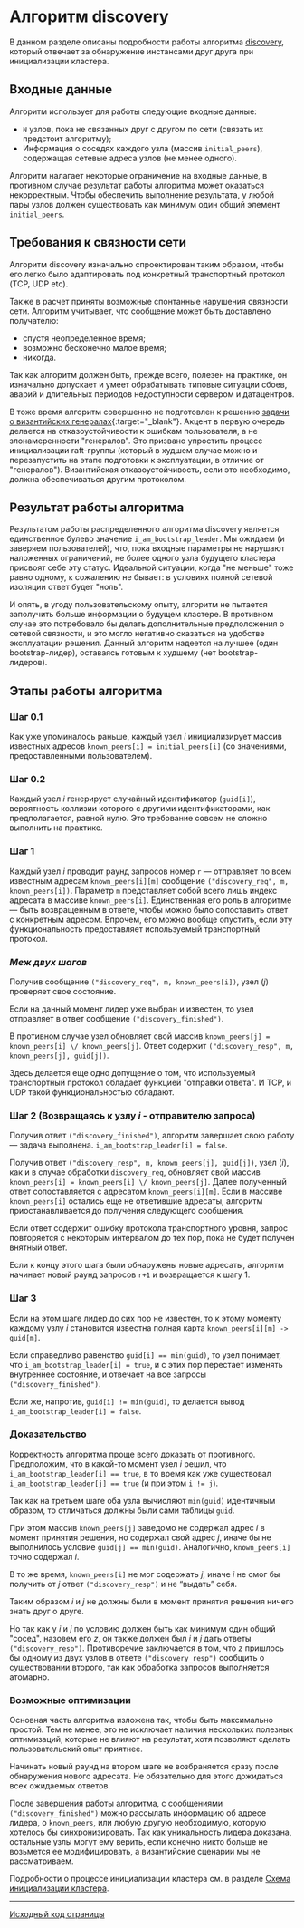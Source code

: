 # Алгоритм discovery
В данном разделе описаны подробности работы алгоритма
[discovery](glossary.md#discovery), который отвечает за обнаружение
инстансами друг друга при инициализации кластера.

## Входные данные
Алгоритм использует для работы следующие входные данные:

- `N` узлов, пока не связанных друг с другом по сети (связать их
  предстоит алгоритму);
- Информация о соседях каждого узла (массив `initial_peers`), содержащая
  сетевые адреса узлов (не менее одного).

Алгоритм налагает некоторые ограничение на входные данные, в противном
случае результат работы алгоритма может оказаться некорректным. Чтобы
обеспечить выполнение результата, у любой пары узлов должен существовать
как минимум один общий элемент `initial_peers`.

## Требования к связности сети

Алгоритм discovery изначально спроектирован таким образом, чтобы его легко было
адаптировать под конкретный транспортный протокол (TCP, UDP etc).

Также в расчет приняты возможные спонтанные нарушения связности сети.
Алгоритм учитывает, что сообщение может быть доставлено получателю:

- спустя неопределенное время;
- возможно бесконечно малое время;
- никогда.

Так как алгоритм должен быть, прежде всего, полезен на практике, он
изначально допускает и умеет обрабатывать типовые ситуации сбоев, аварий
и длительных периодов недоступности сервером и датацентров.

В тоже время алгоритм совершенно не подготовлен к решению [задачи о
византийских
генералах](https://ru.wikipedia.org/wiki/Задача_византийских_генералов){:target="_blank"}.
Акцент в первую очередь делается на отказоустойчивости к ошибкам
пользователя, а не злонамеренности "генералов". Это призвано упростить
процесс инициализации raft-группы (который в худшем случае можно и
перезапустить на этапе подготовки к эксплуатации, в отличие от
"генералов"). Византийская отказоустойчивость, если это необходимо,
должна обеспечиваться другим протоколом.

## Результат работы алгоритма

Результатом работы распределенного алгоритма discovery является единственное
булево значение `i_am_bootstrap_leader`. Мы ожидаем (и заверяем пользователей),
что, пока входные параметры не нарушают наложенных ограничений, не более
одного узла будущего кластера присвоят себе эту статус. Идеальной ситуации,
когда "не меньше" тоже равно одному, к сожалению не бывает: в условиях полной
сетевой изоляции ответ будет "ноль".

И опять, в угоду пользовательскому опыту, алгоритм не пытается
заполучить больше информации о будущем кластере. В противном случае это
потребовало бы делать дополнительные предположения о сетевой связности,
и это могло негативно сказаться на удобстве эксплуатации решения. Данный
алгоритм надеется на лучшее (один bootstrap-лидер), оставаясь готовым к
худшему (нет bootstrap-лидеров).

## Этапы работы алгоритма

### **Шаг 0.1**

Как уже упоминалось раньше, каждый узел _i_ инициализирует массив
известных адресов `known_peers[i] = initial_peers[i]` (со значениями,
предоставленными пользователем).

### **Шаг 0.2**

Каждый узел _i_ генерирует случайный идентификатор (`guid[i]`),
вероятность коллизии которого с другими идентификаторами, как
предполагается, равной нулю. Это требование совсем не сложно выполнить
на практике.

### **Шаг 1**

Каждый узел _i_ проводит раунд запросов номер `r` — отправляет по всем
известным адресам `known_peers[i][m]` сообщение `("discovery_req", m,
known_peers[i])`. Параметр `m` представляет собой всего лишь индекс
адресата в массиве `known_peers[i]`. Единственная его роль в алгоритме —
быть возвращенным в ответе, чтобы можно было сопоставить ответ с
конкретным адресом. Впрочем, его можно вообще опустить, если эту
функциональность предоставляет используемый транспортный протокол.

### _Меж двух шагов_

Получив сообщение `("discovery_req", m, known_peers[i])`, узел (_j_)
проверяет свое состояние.

Если на данный момент лидер уже выбран и известен, то узел отправляет в
ответ сообщение `("discovery_finished")`.

В противном случае узел обновляет свой массив `known_peers[j] =
known_peers[i] \/ known_peers[j]`. Ответ содержит `("discovery_resp", m,
known_peers[j], guid[j])`.

Здесь делается еще одно допущение о том, что используемый транспортный
протокол обладает функцией "отправки ответа". И TCP, и UDP такой
функциональностью обладают.

### **Шаг 2** (Возвращаясь к узлу _i_ - отправителю запроса)

Получив ответ `("discovery_finished")`, алгоритм завершает свою работу —
задача выполнена. `i_am_bootstrap_leader[i] = false`.

Получив ответ `("discovery_resp", m, known_peers[j], guid[j])`, узел
(_i_), как и в случае обработки `discovery_req`, обновляет свой массив
`known_peers[i] = known_peers[i] \/ known_peers[j]`. Далее полученный
ответ сопоставляется с адресатом `known_peers[i][m]`. Если в массиве
`known_peers[i]` остались еще не ответившие адресаты, алгоритм
приостанавливается до получения следующего сообщения.

Если ответ содержит ошибку протокола транспортного уровня, запрос
повторяется с некоторым интервалом до тех пор, пока не будет получен
внятный ответ.

Если к концу этого шага были обнаружены новые адресаты, алгоритм
начинает новый раунд запросов `r+1` и возвращается к шагу 1.

### **Шаг 3**

Если на этом шаге лидер до сих пор не известен, то к этому моменту каждому узлу
_i_ становится известна полная карта `known_peers[i][m] -> guid[m]`.

Если справедливо равенство `guid[i] == min(guid)`, то узел понимает, что
`i_am_bootstrap_leader[i] = true`, и с этих пор перестает изменять
внутреннее состояние, и отвечает на все запросы
`("discovery_finished")`.

Если же, напротив, `guid[i] != min(guid)`, то делается вывод `i_am_bootstrap_leader[i]
= false`.

### Доказательство

Корректность алгоритма проще всего доказать от противного. Предположим,
что в какой-то момент узел _i_ решил, что `i_am_bootstrap_leader[i] ==
true`, в то время как уже существовал `i_am_bootstrap_leader[j] == true`
(и при этом `i != j`).

Так как на третьем шаге оба узла вычисляют `min(guid)` идентичным
образом, то отличаться должны были сами таблицы `guid`.

При этом массив `known_peers[j]` заведомо не содержал адрес _i_ в момент
принятия решения, но содержал свой адрес _j_, иначе бы не выполнилось
условие `guid[j] == min(guid)`. Аналогично, `known_peers[i]` точно
содержал _i_.

В то же время, `known_peers[i]` не мог содержать _j_, иначе _i_ не смог
бы получить от _j_ ответ `("discovery_resp")` и не “выдать” себя.

Таким образом _i_ и _j_ не должны были в момент принятия решения ничего
знать друг о друге.

Но так как у _i_ и _j_ по условию должен быть как минимум один общий
"сосед", назовем его _z_, он также должен был _i_ и _j_ дать ответы
`("discovery_resp")`. Противоречие заключается в том, что _z_ пришлось
бы одному из двух узлов в ответе `("discovery_resp")` сообщить о
существовании второго, так как обработка запросов выполняется атомарно.

### Возможные оптимизации

Основная часть алгоритма изложена так, чтобы быть максимально простой.
Тем не менее, это не исключает наличия нескольких полезных оптимизаций,
которые не влияют на результат, хотя позволяют сделать пользовательский
опыт приятнее.

Начинать новый раунд на втором шаге не возбраняется сразу после
обнаружения нового адресата. Не обязательно для этого дожидаться всех
ожидаемых ответов.

После завершения работы алгоритма, с сообщениями
`("discovery_finished")` можно рассылать информацию об адресе лидера, о
`known_peers`, или любую другую необходимую, которую хотелось бы
синхронизировать. Так как уникальность лидера доказана, остальные узлы
могут ему верить, если конечно никто больше не возьмется ее
модифицировать, а византийские сценарии мы не рассматриваем.

Подробности о процессе инициализации кластера см. в разделе [Схема
инициализации кластера](clustering.md).

---
[Исходный код страницы](https://git.picodata.io/picodata/picodata/docs/-/blob/main/docs/discovery.md)

